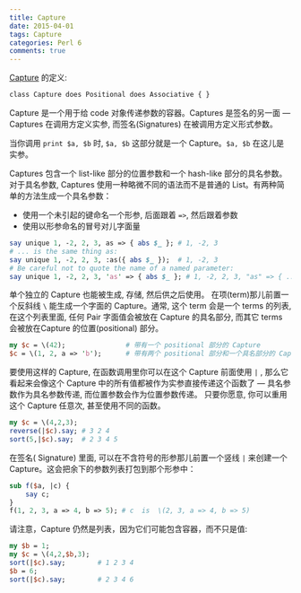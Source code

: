 ```yaml
---
title: Capture
date: 2015-04-01
tags: Capture
categories: Perl 6
comments: true
---
```




[Capture](http://doc.perl6.org/type/Capture) 的定义:

``` perl
class Capture does Positional does Associative { }
```

Capture 是一个用于给 code 对象传递参数的容器。Captures 是签名的另一面 — Captures 在调用方定义实参, 而签名(Signatures) 在被调用方定义形式参数。

当你调用 `print $a, $b` 时, `$a, $b` 这部分就是一个 Capture。`$a, $b` 在这儿是实参。

Captures 包含一个 list-like 部分的位置参数和一个 hash-like 部分的具名参数。对于具名参数, Captures 使用一种略微不同的语法而不是普通的 List。有两种简单的方法生成一个具名参数：

- 使用一个未引起的键命名一个形参, 后面跟着 `=>`, 然后跟着参数
- 使用以形参命名的冒号对儿字面量

``` perl
say unique 1, -2, 2, 3, as => { abs $_ }; # 1, -2, 3
# ... is the same thing as:
say unique 1, -2, 2, 3, :as({ abs $_ });  # 1, -2, 3
# Be careful not to quote the name of a named parameter:
say unique 1, -2, 2, 3, 'as' => { abs $_ }; # 1, -2, 2, 3, "as" => { ... }
```

单个独立的 Capture 也能被生成, 存储, 然后供之后使用。 在项(term)那儿前置一个反斜线 `\` 能生成一个字面的 Capture。通常, 这个 term 会是一个 terms 的列表, 在这个列表里面, 任何 Pair 字面值会被放在 Capture 的具名部分, 而其它 terms 会被放在Capture 的位置(positional) 部分。

``` perl
my $c = \(42);               # 带有一个 positional 部分的 Capture        
$c = \(1, 2, a => 'b');      # 带有两个 positional 部分和一个具名部分的 Capture
```

要使用这样的 Capture, 在函数调用里你可以在这个 Capture 前面使用 `|` , 那么它看起来会像这个 Capture 中的所有值都被作为实参直接传递这个函数了 — 具名参数作为具名参数传递, 而位置参数会作为位置参数传递。 只要你愿意, 你可以重用这个 Capture 任意次, 甚至使用不同的函数。

``` perl
my $c = \(4,2,3);
reverse(|$c).say; # 3 2 4
sort(5,|$c).say;  # 2 3 4 5
```

在签名( Signature) 里面, 可以在不含符号的形参那儿前置一个竖线 `|` 来创建一个 Capture。这会把余下的参数列表打包到那个形参中：

``` perl
sub f($a, |c) {
    say c; 
}
f(1, 2, 3, a => 4, b => 5); # c  is  \(2, 3, a => 4, b => 5)
```

请注意，Capture 仍然是列表，因为它们可能包含容器，而不只是值:

``` perl
my $b = 1;
my $c = \(4,2,$b,3);
sort(|$c).say;        # 1 2 3 4
$b = 6;
sort(|$c).say;        # 2 3 4 6
```
